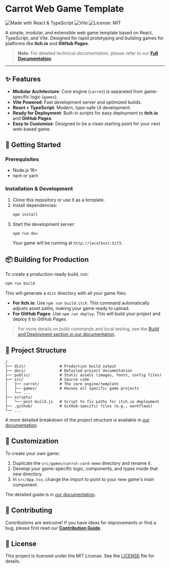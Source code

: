 # Carrot Web Game Template

![Made with React & TypeScript](https://img.shields.io/badge/Made%20with-React%20%26%20TypeScript-blue.svg?style=for-the-badge&logo=typescript)
![Vite](https://img.shields.io/badge/Vite-B73BFE?style=for-the-badge&logo=vite&logoColor=white)
![License: MIT](https://img.shields.io/badge/License-MIT-yellow.svg?style=for-the-badge)

A simple, modular, and extensible web game template based on React, TypeScript, and Vite. Designed for rapid prototyping and building games for platforms like **itch.io** and **GitHub Pages**.

> **Note**: For detailed technical documentation, please refer to our **[Full Documentation](./docs/README.md)**.

---

## ✨ Features

-   **Modular Architecture**: Core engine (`carrot`) is separated from game-specific logic (`games`).
-   **Vite Powered**: Fast development server and optimized builds.
-   **React + TypeScript**: Modern, type-safe UI development.
-   **Ready for Deployment**: Built-in scripts for easy deployment to **itch.io** and **GitHub Pages**.
-   **Easy to Customize**: Designed to be a clean starting point for your next web-based game.

## 🚀 Getting Started

### Prerequisites

-   Node.js 18+
-   npm or yarn

### Installation & Development

1.  Clone this repository or use it as a template.
2.  Install dependencies:
    ```bash
    npm install
    ```
3.  Start the development server:
    ```bash
    npm run dev
    ```
    Your game will be running at `http://localhost:5173`.

## 📦 Building for Production

To create a production-ready build, run:
```bash
npm run build
```
This will generate a `dist` directory with all your game files.

-   **For itch.io**: Use `npm run build:itch`. This command automatically adjusts asset paths, making your game ready to upload.
-   **For GitHub Pages**: Use `npm run deploy`. This will build your project and deploy it to GitHub Pages.

> For more details on build commands and local testing, see the [Build and Deployment section in our documentation](./docs/05-build-and-deploy.md).

## 📂 Project Structure

```
/
├── dist/               # Production build output
├── docs/               # Detailed project documentation
├── public/             # Static assets (images, fonts, config files)
├── src/                # Source code
│   ├── carrot/         # The core engine/template
│   ├── games/          # Houses all specific game projects
│   └── ...
├── scripts/
│   └── post-build.js   # Script to fix paths for itch.io deployment
├── .github/            # GitHub-specific files (e.g., workflows)
└── ...
```

A more detailed breakdown of the project structure is available in [our documentation](./docs/02-project-structure.md).

## 🎨 Customization

To create your own game:

1.  Duplicate the `src/games/carrot-card-demo` directory and rename it.
2.  Develop your game-specific logic, components, and types inside that new directory.
3.  In `src/App.tsx`, change the import to point to your new game's main component.

The detailed guide is in [our documentation](./docs/04-creation-and-extension.md).

## 🤝 Contributing

Contributions are welcome! If you have ideas for improvements or find a bug, please first read our **[Contribution Guide](./docs/06-contributing.md)**.

## 📄 License

This project is licensed under the MIT License. See the [LICENSE](LICENSE) file for details.
